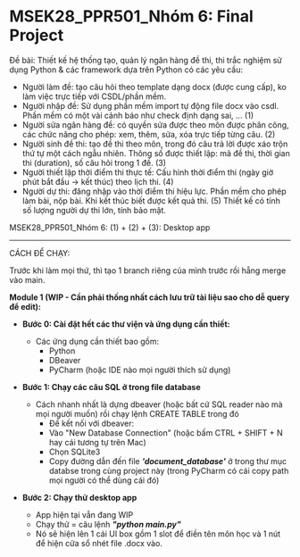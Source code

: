 # MSEK28_PPR501_Nhóm 6: Final Project
Đề bài:
Thiết kế hệ thống tạo, quản lý ngân hàng đề thi, thi
trắc nghiệm sử dụng Python & các framework dựa trên
Python có các yêu cầu:
- Người làm đề: tạo câu hỏi theo template dạng docx
(được cung cấp), ko làm việc trực tiếp với
CSDL/phần mềm.
- Người nhập đề: Sử dụng phần mềm import tự động file
docx vào csdl. Phần mềm có một vài cảnh báo như
check định dạng sai, ... (1)
- Người sửa ngân hàng đề: có quyền sửa được theo môn
được phân công, các chức năng cho phép: xem, thêm,
sửa, xóa trực tiếp từng câu. (2)
- Người sinh đề thi: tạo đề thi theo môn, trong đó
câu trả lời được xáo trộn thứ tự một cách ngẫu
nhiên. Thông số được thiết lập: mã đề thi, thời
gian thi (duration), số câu hỏi trong 1 đề. (3)
- Người thiết lập thời điểm thi thực tế: Cấu hình
thời điểm thi (ngày giờ phút bắt đầu -> kết thúc)
theo lịch thi. (4)
- Người dự thi: đăng nhập vào thời điểm thi hiệu lực.
Phần mềm cho phép làm bài, nộp bài. Khi kết thúc
biết được kết quả thi. (5)
Thiết kế có tính số lượng người dự thi lớn, tính bảo
mật.

MSEK28_PPR501_Nhóm 6: (1) + (2) + (3): Desktop app

---------------------------------------------------------------------------------------------------------------
CÁCH ĐỂ CHẠY: 

Trước khi làm mọi thứ, thì tạo 1 branch riêng của mình trước rồi hẵng merge vào main. 

**Module 1 (WIP - Cần phải thống nhất cách lưu trữ tài liệu sao cho dễ query để edit):**
- **Bước 0: Cài đặt hết các thư viện và ứng dụng cần thiết:**
  - Các ứng dụng cần thiết bao gồm: 
    - Python
    - DBeaver
    - PyCharm (hoặc IDE nào mọi người thích sử dụng)
    
- **Bước 1: Chạy các câu SQL ở trong file database**
  - Cách nhanh nhất là dựng dbeaver (hoặc bất cứ SQL reader nào mà mọi người muốn) rồi chạy lệnh CREATE TABLE trong đó
    - Để kết nối với dbeaver: 
    - Vào "New Database Connection" (hoặc bấm CTRL + SHIFT + N hay cái tương tự trên Mac)
    - Chọn SQLite3
    - Copy đường dẫn đến file _**'document_database'**_ ở trong thư mục databse trong cùng project này (trong PyCharm 
    có cái copy path mọi người có thể dùng cái đó)
    
- **Bước 2: Chạy thử desktop app**
  - App hiện tại vẫn đang WIP
  - Chạy thử = câu lệnh _**"python main.py"**_
  - Nó sẽ hiện lên 1 cái UI box gồm 1 slot để điền tên môn học và 1 nút để hiện cửa sổ 
  nhét file .docx vào.  
    
